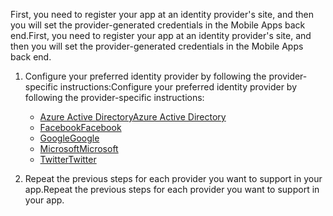 
<span data-ttu-id="0b410-101">First, you need to register your app at an identity provider's site, and then you will set the provider-generated credentials in the Mobile Apps back end.</span><span class="sxs-lookup"><span data-stu-id="0b410-101">First, you need to register your app at an identity provider's site, and then you will set the provider-generated credentials in the Mobile Apps back end.</span></span>

1. <span data-ttu-id="0b410-102">Configure your preferred identity provider by following the provider-specific instructions:</span><span class="sxs-lookup"><span data-stu-id="0b410-102">Configure your preferred identity provider by following the provider-specific instructions:</span></span>

   * [<span data-ttu-id="0b410-103">Azure Active Directory</span><span class="sxs-lookup"><span data-stu-id="0b410-103">Azure Active Directory</span></span>](../articles/app-service-mobile/app-service-mobile-how-to-configure-active-directory-authentication.md)
   * [<span data-ttu-id="0b410-104">Facebook</span><span class="sxs-lookup"><span data-stu-id="0b410-104">Facebook</span></span>](../articles/app-service-mobile/app-service-mobile-how-to-configure-facebook-authentication.md)
   * [<span data-ttu-id="0b410-105">Google</span><span class="sxs-lookup"><span data-stu-id="0b410-105">Google</span></span>](../articles/app-service-mobile/app-service-mobile-how-to-configure-google-authentication.md)
   * [<span data-ttu-id="0b410-106">Microsoft</span><span class="sxs-lookup"><span data-stu-id="0b410-106">Microsoft</span></span>](../articles/app-service-mobile/app-service-mobile-how-to-configure-microsoft-authentication.md)
   * [<span data-ttu-id="0b410-107">Twitter</span><span class="sxs-lookup"><span data-stu-id="0b410-107">Twitter</span></span>](../articles/app-service-mobile/app-service-mobile-how-to-configure-twitter-authentication.md)
2. <span data-ttu-id="0b410-108">Repeat the previous steps for each provider you want to support in your app.</span><span class="sxs-lookup"><span data-stu-id="0b410-108">Repeat the previous steps for each provider you want to support in your app.</span></span>

<!-- URLs. -->
[Azure portal]: https://portal.azure.com/
